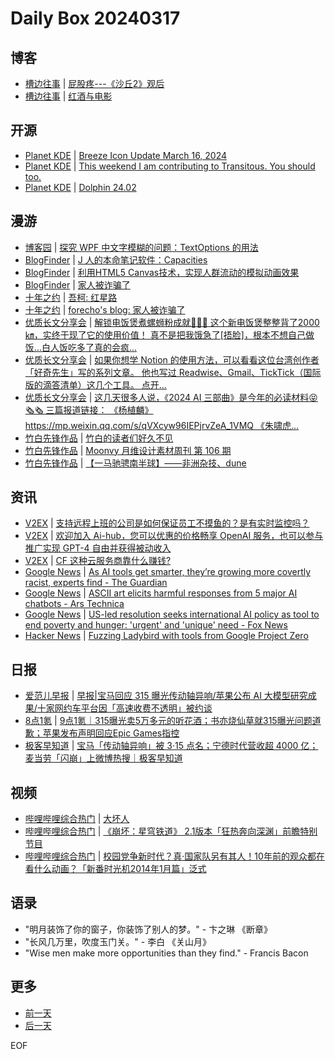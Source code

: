 # Daily Box 20240317

## 博客
- [槽边往事](https://www.hecaitou.com/) | [屁股疼---《沙丘2》观后](https://www.hecaitou.com/2024/03/Butt-hurts-Dune-2-review.html)
- [槽边往事](https://www.hecaitou.com/) | [红酒与电影](https://www.hecaitou.com/2024/03/red-wine-and-movie.html)

## 开源
- [Planet KDE](https://planet.kde.org/) | [Breeze Icon Update March 16, 2024](https://anditosan.wordpress.com/2024/03/16/breeze-icon-update-march-16-2024/?utm_source=atom_feed)
- [Planet KDE](https://planet.kde.org/) | [This weekend I am contributing to Transitous. You should too.](https://quickfix.es/2024/03/this-weekend-i-am-contributing-to-transitous-you-should-too/?utm_source=atom_feed)
- [Planet KDE](https://planet.kde.org/) | [Dolphin 24.02](https://meven.github.io/dolphin-24-02/?utm_source=atom_feed)

## 漫游
- [博客园](https://www.cnblogs.com/aggsite/headline) | [探究 WPF 中文字模糊的问题：TextOptions 的用法](https://www.cnblogs.com/czwy/p/18068823)
- [BlogFinder](https://bf.zzxworld.com/) | [J 人的本命笔记软件：Capacities](https://www.owenyoung.com/blog/capacities/?utm_source=blogfinder)
- [BlogFinder](https://bf.zzxworld.com/) | [利用HTML5 Canvas技术，实现人群流动的模拟动画效果](https://www.lyszm.com/648.html?utm_source=blogfinder)
- [BlogFinder](https://bf.zzxworld.com/) | [家人被诈骗了](https://blog.forecho.com/the-familys-been-scammed.html?utm_source=blogfinder)
- [十年之约](https://www.foreverblog.cn/feeds.html) | [吾柯: 红星路](https://blog.keepke.com/)
- [十年之约](https://www.foreverblog.cn/feeds.html) | [forecho's blog: 家人被诈骗了](https://blog.forecho.com/the-familys-been-scammed.html)
- [优质长文分享会](https://m.okjike.com/topics/56d2fabe7cb3331100467e2b) | [解锁电饭煲煮螺蛳粉成就🤤🤤🥳 这个新电饭煲整整背了2000㎞，实终于现了它的使用价值！ 真不是把我饿急了[捂脸]，根本不想自己做饭…白人饭吃多了真的会疯...](https://m.okjike.com/originalPosts/65f5694b164d89e6012b299a)
- [优质长文分享会](https://m.okjike.com/topics/56d2fabe7cb3331100467e2b) | [如果你想学 Notion 的使用方法，可以看看这位台湾创作者「好奇先生」写的系列文章。 他也写过 Readwise、Gmail、TickTick（国际版的滴答清单）这几个工具。 点开...](https://m.okjike.com/originalPosts/65f54a0ade5f287348471383)
- [优质长文分享会](https://m.okjike.com/topics/56d2fabe7cb3331100467e2b) | [这几天很多人说，《2024 AI 三部曲》是今年的必读材料😝🗞️🗞️ 三篇报道链接： 《杨植麟》https://mp.weixin.qq.com/s/qVXcyw96IEPjrvZeA_1VMQ 《朱啸虎...](https://mp.weixin.qq.com/s/fcBTA74ZhxcmQSR7Tjp8OA)
- [竹白先锋作品](https://www.zhubai.wiki/) | [竹白的读者们好久不见](https://open.zhubai.wiki/a/l/t/z/pl/nsjkr/2380729623392014336)
- [竹白先锋作品](https://www.zhubai.wiki/) | [Moonvy 月维设计素材周刊 第 106 期](https://open.zhubai.wiki/a/l/t/z/pl/moonvy/2380722309192708096)
- [竹白先锋作品](https://www.zhubai.wiki/) | [【一马驰骋南半球】——非洲杂技、dune](https://open.zhubai.wiki/a/l/t/z/pl/umama/2380706213039423488)

## 资讯
- [V2EX](https://www.v2ex.com/) | [支持远程上班的公司是如何保证员工不摸鱼的？是有实时监控吗？](https://www.v2ex.com/t/1024284)
- [V2EX](https://www.v2ex.com/) | [欢迎加入 Ai-hub，您可以优惠的价格畅享 OpenAI 服务，也可以参与推广实现 GPT-4 自由并获得被动收入](https://www.v2ex.com/t/1024256)
- [V2EX](https://www.v2ex.com/) | [CF 这种云服务商靠什么赚钱?](https://www.v2ex.com/t/1024241)
- [Google News](https://news.google.com/topics/CAAqJggKIiBDQkFTRWdvSUwyMHZNRGRqTVhZU0FtVnVHZ0pWVXlnQVAB/sections/CAQiQ0NCQVNMQW9JTDIwdk1EZGpNWFlTQW1WdUdnSlZVeUlOQ0FRYUNRb0hMMjB2TUcxcmVpb0pFZ2N2YlM4d2JXdDZLQUEqKggAKiYICiIgQ0JBU0Vnb0lMMjB2TURkak1YWVNBbVZ1R2dKVlV5Z0FQAVAB) | [As AI tools get smarter, they’re growing more covertly racist, experts find - The Guardian](https://news.google.com/rss/articles/CBMiUGh0dHBzOi8vd3d3LnRoZWd1YXJkaWFuLmNvbS90ZWNobm9sb2d5LzIwMjQvbWFyLzE2L2FpLXJhY2lzbS1jaGF0Z3B0LWdlbWluaS1iaWFz0gFQaHR0cHM6Ly9hbXAudGhlZ3VhcmRpYW4uY29tL3RlY2hub2xvZ3kvMjAyNC9tYXIvMTYvYWktcmFjaXNtLWNoYXRncHQtZ2VtaW5pLWJpYXM?oc=5)
- [Google News](https://news.google.com/topics/CAAqJggKIiBDQkFTRWdvSUwyMHZNRGRqTVhZU0FtVnVHZ0pWVXlnQVAB/sections/CAQiQ0NCQVNMQW9JTDIwdk1EZGpNWFlTQW1WdUdnSlZVeUlOQ0FRYUNRb0hMMjB2TUcxcmVpb0pFZ2N2YlM4d2JXdDZLQUEqKggAKiYICiIgQ0JBU0Vnb0lMMjB2TURkak1YWVNBbVZ1R2dKVlV5Z0FQAVAB) | [ASCII art elicits harmful responses from 5 major AI chatbots - Ars Technica](https://news.google.com/rss/articles/CBMieGh0dHBzOi8vYXJzdGVjaG5pY2EuY29tL3NlY3VyaXR5LzIwMjQvMDMvcmVzZWFyY2hlcnMtdXNlLWFzY2lpLWFydC10by1lbGljaXQtaGFybWZ1bC1yZXNwb25zZXMtZnJvbS01LW1ham9yLWFpLWNoYXRib3RzL9IBAA?oc=5)
- [Google News](https://news.google.com/topics/CAAqJggKIiBDQkFTRWdvSUwyMHZNRGRqTVhZU0FtVnVHZ0pWVXlnQVAB/sections/CAQiQ0NCQVNMQW9JTDIwdk1EZGpNWFlTQW1WdUdnSlZVeUlOQ0FRYUNRb0hMMjB2TUcxcmVpb0pFZ2N2YlM4d2JXdDZLQUEqKggAKiYICiIgQ0JBU0Vnb0lMMjB2TURkak1YWVNBbVZ1R2dKVlV5Z0FQAVAB) | [US-led resolution seeks international AI policy as tool to end poverty and hunger: 'urgent' and 'unique' need - Fox News](https://news.google.com/rss/articles/CBMidWh0dHBzOi8vd3d3LmZveG5ld3MuY29tL3VzL3VzLWxlZC1yZXNvbHV0aW9uLXNlZWtzLWludGVybmF0aW9uYWwtYWktcG9saWN5LXRvb2wtZW5kLXBvdmVydHktaHVuZ2VyLXVyZ2VudC11bmlxdWUtbmVlZNIBeWh0dHBzOi8vd3d3LmZveG5ld3MuY29tL3VzL3VzLWxlZC1yZXNvbHV0aW9uLXNlZWtzLWludGVybmF0aW9uYWwtYWktcG9saWN5LXRvb2wtZW5kLXBvdmVydHktaHVuZ2VyLXVyZ2VudC11bmlxdWUtbmVlZC5hbXA?oc=5)
- [Hacker News](https://news.ycombinator.com/front) | [Fuzzing Ladybird with tools from Google Project Zero](https://news.ycombinator.com/item?id=39725057)

## 日报
- [爱范儿早报](https://www.ifanr.com/category/ifanrnews) | [早报|宝马回应 315 曝光传动轴异响/苹果公布 AI 大模型研究成果/十家网约车平台因「高速收费不透明」被约谈](https://www.ifanr.com/1578217)
- [8点1氪](https://36kr.com/user/5652071) | [9点1氪｜315曝光卖5万多元的听花酒；书亦烧仙草就315曝光问题道歉；苹果发布声明回应Epic Games指控](https://36kr.com/p/2691003973086594)
- [极客早知道](https://www.geekpark.net/column/74) | [宝马「传动轴异响」被 3·15 点名；宁德时代营收超 4000 亿；麦当劳「闪崩」上微博热搜｜极客早知道](https://www.geekpark.net/news/332407)

## 视频
- [哔哩哔哩综合热门](https://www.bilibili.com/v/popular/all/) | [大坏人](https://b23.tv/BV1rK421v7ya)
- [哔哩哔哩综合热门](https://www.bilibili.com/v/popular/all/) | [《崩坏：星穹铁道》 2.1版本「狂热奔向深渊」前瞻特别节目](https://b23.tv/BV1eD421E7Vi)
- [哔哩哔哩综合热门](https://www.bilibili.com/v/popular/all/) | [校园党争新时代？真·国家队另有其人！10年前的观众都在看什么动画？「新番时光机2014年1月篇」泛式](https://b23.tv/BV1fx421C7zF)

## 语录
- "明月装饰了你的窗子，你装饰了别人的梦。" - 卞之琳 《断章》
- "长风几万里，吹度玉门关。" - 李白 《关山月》
- "Wise men make more opportunities than they find." - Francis Bacon

## 更多
- [前一天](daily-box-20240316.md)
- [后一天](daily-box-20240318.md)

EOF